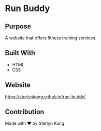 # Run Buddy

## Purpose
A website that offers fitness training services.

## Built With
* HTML
* CSS

## Website
https://sterlynkong.github.io/run-buddy/

## Contribution
Made with ❤️ by Sterlyn Kong
